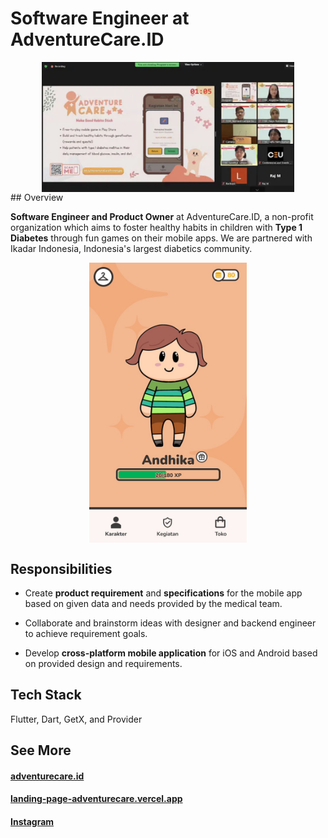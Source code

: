 # Software Engineer at AdventureCare.ID

<div style="display: flex; justify-content: center;">
  <img src="/src/assets/adventure-care-pitch.jpg" alt="Adventure Care Pitch" width="80%"/>
</div>
## Overview

**Software Engineer and Product Owner** at AdventureCare.ID, a non-profit organization which aims to foster healthy habits in children with **Type 1 Diabetes** through fun games on their mobile apps. We are partnered with Ikadar Indonesia, Indonesia's largest diabetics community.

<div style="display: flex; justify-content: center;">
  <img src="/src/assets/adventure-care-ui.jpg" alt="Adventure Care UI" width="50%"/>
</div>

## Responsibilities

- Create **product requirement** and **specifications** for the mobile app based on given data and needs provided by the medical team.

- Collaborate and brainstorm ideas with designer and backend engineer to achieve requirement goals.

- Develop **cross-platform mobile application** for iOS and Android based on provided design and requirements.

## Tech Stack

Flutter, Dart, GetX, and Provider

## See More

#### <a href="https://adventurecare.id/" target="_blank">adventurecare.id</a>

#### <a href="https://landing-page-adventurecare.vercel.app/" target="_blank">landing-page-adventurecare.vercel.app</a>

#### <a href="https://www.instagram.com/adventurecare.id/" target="_blank">Instagram</a>
